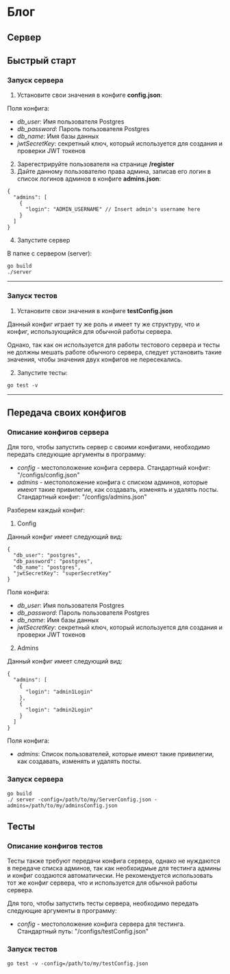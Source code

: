 # Блог

## Сервер

## Быстрый старт

### Запуск сервера
1) Установите свои значения в конфиге **config.json**:

Поля конфига:
 - *db_user*: Имя пользователя Postgres
 - *db_password*: Пароль пользователя Postgres
 - *db_name*: Имя базы данных
 - *jwtSecretKey*: секретный ключ, который используется для создания и проверки JWT токенов
 
2) Зарегестрируйте пользователя на странице **/register**
3) Дайте данному пользователю права админа, записав его логин в список логинов админов в конфиге **admins.json**:
```
{
  "admins": [
    {
      "login": "ADMIN_USERNAME" // Insert admin's username here
    }
  ]
}
```
4) Запустите сервер

В папке с сервером (server):
```
go build
./server
```

---

### Запуск тестов
1) Установите свои значения в конфиге **testConfig.json**

Данный конфиг играет ту же роль и имеет ту же структуру, что и конфиг, использующийся для обычной работы сервера.

Однако, так как он используется для работы тестового сервера и тесты не должны мешать работе обычного сервера, 
следует установить такие значения, чтобы значения двух конфигов не пересекались.

2) Запустите тесты:

```
go test -v
```

---

## Передача своих конфигов

### Описание конфигов сервера
Для того, чтобы запустить сервер с своими конфигами, необходимо передать следующие аргументы в программу:
 - *config* - местоположение конфига сервера. Стандартный конфиг: "/configs/config.json"
 - *admins* - местоположение конфига с списком админов, которые имеют такие привилегии, как создавать, 
 изменять и удалять посты. Стандартный конфиг: "/configs/admins.json"
 
Разберем каждый конфиг:

1) Config

Данный конфиг имеет следующий вид:
```
{
  "db_user": "postgres",
  "db_password": "postgres",
  "db_name": "postgres",
  "jwtSecretKey": "superSecretKey"
}
```
Поля конфига:
 - *db_user*: Имя пользователя Postgres
 - *db_password*: Пароль пользователя Postgres
 - *db_name*: Имя базы данных
 - *jwtSecretKey*: секретный ключ, который используется для создания и проверки JWT токенов
 
2) Admins

Данный конфиг имеет следующий вид:
```
{
  "admins": [
    {
      "login": "admin1Login"
    },
    {
      "login": "admin2Login"
    }
  ]
}
```
Поля конфига:
 - *admins*: Список пользователей, которые имеют такие привилегии, как создавать, изменять и удалять посты.
 
### Запуск сервера
```
go build
./ server -config=/path/to/my/ServerConfig.json -admins=/path/to/my/adminsConfig.json
```

## Тесты
### Описание конфигов тестов
Тесты также требуют передачи конфига сервера, однако не нуждаются в передаче списка админов, так как необхоидмые для 
тестинга админы и конфиг создаются автоматически. Не рекомендуется использовать тот же конфиг сервера, что и используется
для обычной работы сервера.

Для того, чтобы запустить тесты сервера, необходимо передать следующие аргументы в программу:
 - *config* - местоположение конфига сервера для тестинга. Стандартный путь: "/configs/testConfig.json"

### Запуск тестов
```
go test -v -config=/path/to/my/testConfig.json
```